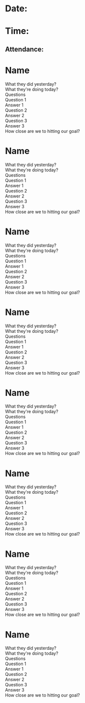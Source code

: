 # Date:
# Time:
## Attendance:

# Name
What they did yesterday?  
What they're doing today?  
Questions  
Question 1  
Answer 1   
Question 2  
Answer 2   
Question 3  
Answer 3   
How close are we to hitting our goal?  

# Name
What they did yesterday?  
What they're doing today?  
Questions  
Question 1  
Answer 1   
Question 2  
Answer 2   
Question 3  
Answer 3   
How close are we to hitting our goal?  

# Name
What they did yesterday?  
What they're doing today?  
Questions  
Question 1  
Answer 1   
Question 2  
Answer 2   
Question 3  
Answer 3   
How close are we to hitting our goal?  

# Name
What they did yesterday?  
What they're doing today?  
Questions  
Question 1  
Answer 1   
Question 2  
Answer 2   
Question 3  
Answer 3   
How close are we to hitting our goal?  

# Name
What they did yesterday?  
What they're doing today?  
Questions  
Question 1  
Answer 1   
Question 2  
Answer 2   
Question 3  
Answer 3   
How close are we to hitting our goal?  

# Name
What they did yesterday?  
What they're doing today?  
Questions  
Question 1  
Answer 1   
Question 2  
Answer 2   
Question 3  
Answer 3   
How close are we to hitting our goal?  

# Name
What they did yesterday?  
What they're doing today?  
Questions  
Question 1  
Answer 1   
Question 2  
Answer 2   
Question 3  
Answer 3   
How close are we to hitting our goal?  

# Name
What they did yesterday?  
What they're doing today?  
Questions  
Question 1  
Answer 1   
Question 2  
Answer 2   
Question 3  
Answer 3   
How close are we to hitting our goal?  

